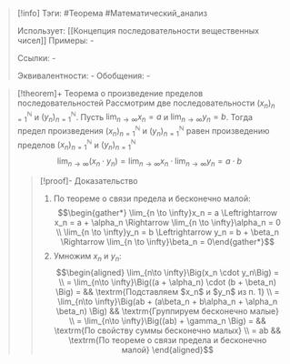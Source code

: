 > [!info]
> Тэги: #Теорема #Математический_анализ   
> 
> Использует: [[Концепция последовательности вещественных чисел]]
> Примеры: *-*
> 
> Ссылки: *-*
> 
> Эквивалентности: *-*
> Обобщения: *-*

> [!theorem]+ Теорема о произведение пределов последовательностей
> Рассмотрим две последовательности $(x_n)_{n=1}^{\mathbb N}$ и $(y_n)_{n=1}^{\mathbb N}$. Пусть $\displaystyle\lim_{n\to \infty} x_n = a$ и $\displaystyle\lim_{n\to \infty} y_n = b$. Тогда предел произведения $(x_n)_{n=1}^{\mathbb N}$ и $(y_n)_{n=1}^{\mathbb N}$ равен произведению пределов $(x_n)_{n=1}^{\mathbb N}$ и $(y_n)_{n=1}^{\mathbb N}$
> $$\lim_{n\to \infty}\Big(x_n \cdot y_n\Big) = \lim_{n\to \infty}x_n \cdot \lim_{n\to \infty}y_n = a\cdot b$$
> > [!proof]- Доказательство
> > 1. По теореме о связи предела и бесконечно малой: $$\begin{gather*} \lim_{n \to \infty}x_n = a \Leftrightarrow x_n = a + \alpha_n \Rightarrow \lim_{n \to \infty}\alpha_n = 0 \\ \lim_{n \to \infty}y_n = b \Leftrightarrow y_n = b + \beta_n \Rightarrow \lim_{n \to \infty}\beta_n = 0\end{gather*}$$
> > 2. Умножим $x_n$ и $y_n$: $$\begin{aligned} \lim_{n\to \infty}\Big(x_n \cdot y_n\Big) = \\ = \lim_{n\to \infty}\Big((a + \alpha_n) \cdot (b + \beta_n) \Big) = && \textrm{Подставляем $x_n$ и $y_n$ из п. 1} \\  = \lim_{n\to \infty}\Big(ab + (a\beta_n + b\alpha_n + \alpha_n \beta_n) \Big) && \textrm{Группируем бесконечно малые} \\ = \lim_{n\to \infty}\Big((ab) + \gamma_n \Big) =  && \textrm{По свойству суммы бесконечно малых} \\ = ab  && \textrm{По теореме о связи предела и бесконечно малой} \end{aligned}$$
